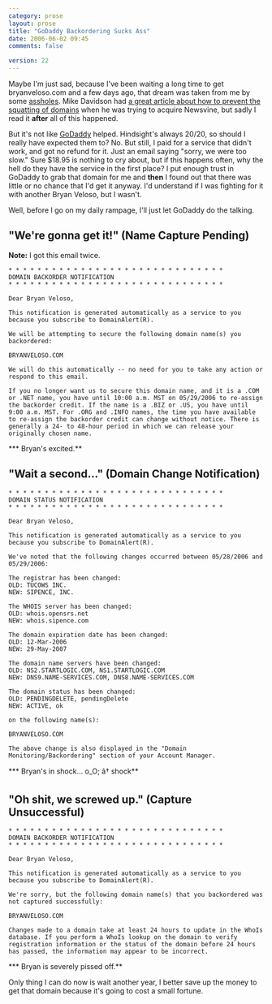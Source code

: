 ```yaml
---
category: prose
layout: prose
title: "GoDaddy Backordering Sucks Ass"
date: 2006-06-02 09:45
comments: false

version: 22
---
```


Maybe I'm just sad, because I've been waiting a long time to get bryanveloso.com and a few days ago, that dream was taken from me by some [assholes][1]. Mike Davidson had [a great article about how to prevent the squatting of domains][2] when he was trying to acquire Newsvine, but sadly I read it **after** all of this happened.

But it's not like [GoDaddy][3] helped. Hindsight's always 20/20, so should I really have expected them to? No. But still, I paid for a service that didn't work, and got no refund for it. Just an email saying "sorry, we were too slow." Sure $18.95 is nothing to cry about, but if this happens often, why the hell do they have the service in the first place? I put enough trust in GoDaddy to grab that domain for me and **then** I found out that there was little or no chance that I'd get it anyway. I'd understand if I was fighting for it with another Bryan Veloso, but I wasn't.

Well, before I go on my daily rampage, I'll just let GoDaddy do the talking.

## "We're gonna get it!" (Name Capture Pending)

**Note:** I got this email twice.

    * * * * * * * * * * * * * * * * * * * * * * * * * * * * * *
    DOMAIN BACKORDER NOTIFICATION
    * * * * * * * * * * * * * * * * * * * * * * * * * * * * * *

    Dear Bryan Veloso,

    This notification is generated automatically as a service to you because you subscribe to DomainAlert(R).

    We will be attempting to secure the following domain name(s) you backordered:

    BRYANVELOSO.COM

    We will do this automatically -- no need for you to take any action or respond to this email.

    If you no longer want us to secure this domain name, and it is a .COM or .NET name, you have until 10:00 a.m. MST on 05/29/2006 to re-assign the backorder credit. If the name is a .BIZ or .US, you have until 9:00 a.m. MST. For .ORG and .INFO names, the time you have available to re-assign the backorder credit can change without notice. There is generally a 24- to 48-hour period in which we can release your originally chosen name.

*** Bryan's excited.**

## "Wait a second..." (Domain Change Notification)

    * * * * * * * * * * * * * * * * * * * * * * * * * * * * * *
    DOMAIN STATUS NOTIFICATION
    * * * * * * * * * * * * * * * * * * * * * * * * * * * * * *

    Dear Bryan Veloso,

    This notification is generated automatically as a service to you because you subscribe to DomainAlert(R).

    We've noted that the following changes occurred between 05/28/2006 and 05/29/2006:

    The registrar has been changed:
    OLD: TUCOWS INC.
    NEW: SIPENCE, INC.

    The WHOIS server has been changed:
    OLD: whois.opensrs.net
    NEW: whois.sipence.com

    The domain expiration date has been changed:
    OLD: 12-Mar-2006
    NEW: 29-May-2007

    The domain name servers have been changed:
    OLD: NS2.STARTLOGIC.COM, NS1.STARTLOGIC.COM
    NEW: DNS9.NAME-SERVICES.COM, DNS8.NAME-SERVICES.COM

    The domain status has been changed:
    OLD: PENDINGDELETE, pendingDelete
    NEW: ACTIVE, ok

    on the following name(s):

    BRYANVELOSO.COM

    The above change is also displayed in the "Domain Monitoring/Backordering" section of your Account Manager.


*** Bryan's in shock... o_O; â† shock**

## "Oh shit, we screwed up." (Capture Unsuccessful)

    * * * * * * * * * * * * * * * * * * * * * * * * * * * * * *
    DOMAIN BACKORDER NOTIFICATION
    * * * * * * * * * * * * * * * * * * * * * * * * * * * * * *

    Dear Bryan Veloso,

    This notification is generated automatically as a service to you because you subscribe to DomainAlert(R).

    We're sorry, but the following domain name(s) that you backordered was not captured successfully:

    BRYANVELOSO.COM

    Changes made to a domain take at least 24 hours to update in the WhoIs database. If you perform a WhoIs lookup on the domain to verify registration information or the status of the domain before 24 hours has passed, the information may appear to be incorrect.

*** Bryan is severely pissed off.**

Only thing I can do now is wait another year, I better save up the money to get that domain because it's going to cost a small fortune.

[1]: http://www.sipence.com
[2]: http://www.mikeindustries.com/blog/archive/2005/03/how-to-snatch-an-expiring-domain
[3]: http://godaddy.com
